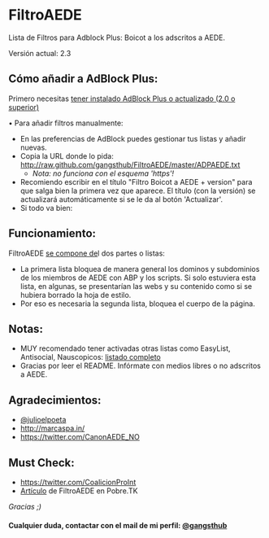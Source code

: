 FiltroAEDE
==========

Lista de Filtros para Adblock Plus: Boicot a los adscritos a AEDE.

Versión actual: 2.3


Cómo añadir a AdBlock Plus:
----------

Primero necesitas [tener instalado AdBlock Plus o actualizado (2.0 o superior)]

• Para añadir filtros manualmente:

- En las preferencias de AdBlock puedes gestionar tus listas y añadir nuevas. 
- Copia la URL donde lo pida: http://raw.github.com/gangsthub/FiltroAEDE/master/ADPAEDE.txt
    - *Nota: no funciona con el esquema 'https'!*
- Recomiendo escribir en el título "Filtro Boicot a AEDE + version" para que salga bien la primera vez que aparece. El título (con la versión) se actualizará automáticamente si se le da al botón 'Actualizar'.
- Si todo va bien:


Funcionamiento:
----------

FiltroAEDE [se compone de]l dos partes o listas:

- La primera lista bloquea de manera general los dominos y subdominios de los miembros de AEDE con ABP y los scripts. Si solo estuviera esta lista, en algunas, se presentarían las webs y su contenido como si se hubiera borrado la hoja de estilo.
- Por eso es necesaria la segunda lista, bloquea el cuerpo de la página.


Notas:
----------
- MUY recomendado tener activadas otras listas como EasyList, Antisocial, Nauscopicos: [listado completo]
- Gracias por leer el README. Infórmate con medios libres o no adscritos a AEDE.

Agradecimientos:
----------
- [@julioelpoeta]
- http://marcaspa.in/
- https://twitter.com/CanonAEDE_NO

Must Check:
----------
- https://twitter.com/CoalicionProInt
- [Artículo] de FiltroAEDE en Pobre.TK

*Gracias ;)*

#### Cualquier duda, contactar con el mail de mi perfil: [@gangsthub]
[se compone de]:https://github.com/gangsthub/FiltroAEDE/blob/master/ADPAEDE.txt
[tener instalado AdBlock Plus o actualizado (2.0 o superior)]:https://adblockplus.org/es
[@gangsthub]:https://github.com/gangsthub
[listado completo]:https://adblockplus.org/en/subscriptions
[@julioelpoeta]:https://twitter.com/julioelpoeta
[Artículo]:http://pobre.tk/p/i/c/2-filtro-aede
